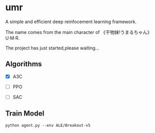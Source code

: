 # umr
A simple and efficient deep reinfocement learning framework.

The name comes from the main character of 《干物妹!うまるちゃん》 U·M·R.

The project has just started,please waiting... 

 
## Algorithms

- [x] A3C
- [ ] PPO
- [ ] SAC


## Train Model
```shell
python agent.py --env ALE/Breakout-v5
```